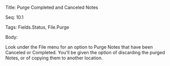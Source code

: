 Title:  Purge Completed and Canceled Notes

Seq:    10.1

Tags:   Fields.Status, File.Purge

Body:   
 
Look under the File menu for an option to Purge Notes that have been Canceled or Completed. You'll be given the option of discarding the purged Notes, or of copying them to another location.

